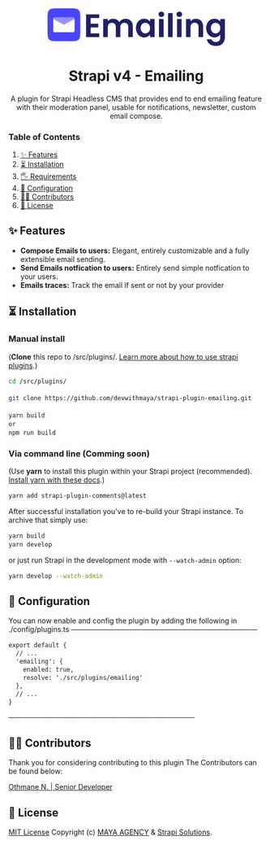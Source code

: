 <div align="center" width="150px">
  <img style="width: 350px; height: auto;" src="strapi-emailing.png" alt="Logo - Strapi emailing plugin" />
</div>
<div align="center">
  <h1>Strapi v4 - Emailing</h1>
  <p>A plugin for Strapi Headless CMS that provides end to end emailing feature with their moderation panel, usable for notifications, newsletter, custom email compose.</p>
</div>

### Table of Contents

1. [✨ Features](#-features)
2. [⏳ Installation](#-installation)
3. [🖐 Requirements](#-requirements)
4. [🔧 Configuration](#-configuration)
5. [👨‍💻 Contributors](#-Contributors)
6. [📝 License](###-license)

## ✨ Features

- **Compose Emails to users:** Elegant, entirely customizable and a fully extensible email sending.
- **Send Emails notfication to users:** Entirely send simple notfication to your users.
- **Emails traces:** Track the email if sent or not by your provider


## ⏳ Installation

### Manual install

(**Clone** this repo to /src/plugins/. [Learn more about how to use strapi plugins](https://strapi.io/blog/a-beginners-guide-on-how-to-use-a-strapi-plugin-in-your-project).)

```bash
cd /src/plugins/

git clone https://github.com/devwithmaya/strapi-plugin-emailing.git

yarn build 
or
npm run build
```

### Via command line (Comming soon)

(Use **yarn** to install this plugin within your Strapi project (recommended). [Install yarn with these docs](https://yarnpkg.com/lang/en/docs/install/).)

```bash
yarn add strapi-plugin-comments@latest
```

After successful installation you've to re-build your Strapi instance. To archive that simply use:

```bash
yarn build
yarn develop
```

or just run Strapi in the development mode with `--watch-admin` option:

```bash
yarn develop --watch-admin
```

## 🔧 Configuration

You can now enable and config the plugin by adding the following in ./config/plugins.ts
─────────────────────────────────────
```
export default {
  // ...
  'emailing': {
    enabled: true,
    resolve: './src/plugins/emailing'
  },
  // ...
}
```
─────────────────────────────────────

## 👨‍💻 Contributors

Thank you for considering contributing to this plugin The Contributors can be found below:

[Othmane N. | Senior Developer](https://github.com/iietmoon)


## 📝 License

[MIT License](LICENSE.md) Copyright (c) [MAYA AGENCY](https://maya-agency.ma/) &amp; [Strapi Solutions](https://strapi.io/).